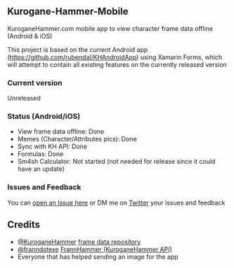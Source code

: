 ## Kurogane-Hammer-Mobile
KuroganeHammer.com mobile app to view character frame data offline (Android & iOS)

This project is based on the current Android app (https://github.com/rubendal/KHAndroidApp) using Xamarin Forms, which will attempt to contain all existing features on the currently released version

### Current version
Unreleased

### Status (Android/iOS)
* View frame data offline: Done
* Memes (Character/Attributes pics): Done
* Sync with KH API: Done
* Formulas: Done
* Sm4sh Calculator: Not started (not needed for release since it could have an update)

### Issues and Feedback
You can [open an Issue here](https://github.com/rubendal/Kurogane-Hammer-Mobile/issues) or DM me on [Twitter](https://twitter.com/Ruben_dal) your issues and feedback

## Credits
* [@KuroganeHammer](https://twitter.com/KuroganeHammer) [frame data repository](http://kuroganehammer.com/Smash4)
* [@franndotexe](https://twitter.com/franndotexe) [FrannHammer (KuroganeHammer API)](https://github.com/Frannsoft/FrannHammer)
* Everyone that has helped sending an image for the app